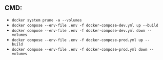 ## CMD:
- `docker system prune -a --volumes`
- `docker compose --env-file .env -f docker-compose-dev.yml up --build`
- `docker compose --env-file .env -f docker-compose-dev.yml down --volumes`
- `docker compose --env-file .env -f docker-compose-prod.yml up --build`
- `docker compose --env-file .env -f docker-compose-prod.yml down --volumes`

